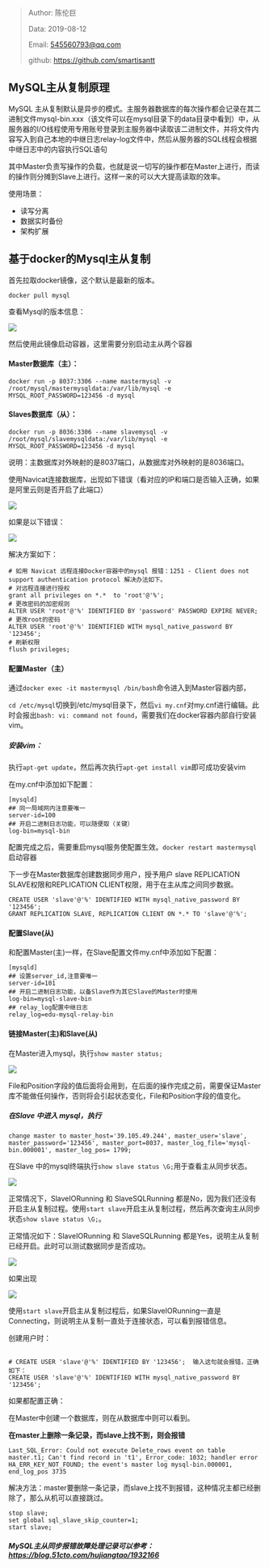 > Author: 陈伦巨
>
> Data: 2019-08-12
>
> Email: 545560793@qq.com
>
> github: https://github.com/smartisantt



## MySQL主从复制原理

MySQL 主从复制默认是异步的模式。主服务器数据库的每次操作都会记录在其二进制文件mysql-bin.xxx（该文件可以在mysql目录下的data目录中看到）中，从服务器的I/O线程使用专用账号登录到主服务器中读取该二进制文件，并将文件内容写入到自己本地的中继日志relay-log文件中，然后从服务器的SQL线程会根据中继日志中的内容执行SQL语句

其中Master负责写操作的负载，也就是说一切写的操作都在Master上进行，而读的操作则分摊到Slave上进行。这样一来的可以大大提高读取的效率。

使用场景：

- 读写分离
- 数据实时备份
- 架构扩展



## 基于docker的Mysql主从复制

首先拉取docker镜像，这个默认是最新的版本。

```
docker pull mysql
```

查看Mysql的版本信息：

![](https://github.com/smartisantt/Python-100days/blob/master/%E6%95%B0%E6%8D%AE%E5%BA%93/res/1565597202(1).jpg?raw=true)



然后使用此镜像启动容器，这里需要分别启动主从两个容器



#### Master数据库（主）：

`docker run -p 8037:3306 --name mastermysql -v /root/mysql/mastermysqldata:/var/lib/mysql -e MYSQL_ROOT_PASSWORD=123456 -d mysql`



#### Slaves数据库（从）：

`docker run -p 8036:3306 --name slavemysql -v /root/mysql/slavemysqldata:/var/lib/mysql -e MYSQL_ROOT_PASSWORD=123456 -d mysql`



说明：主数据库对外映射的是8037端口，从数据库对外映射的是8036端口。



使用Navicat连接数据库，出现如下错误（看对应的IP和端口是否输入正确，如果是阿里云则是否开启了此端口）

![](https://github.com/smartisantt/Python-100days/blob/master/%E6%95%B0%E6%8D%AE%E5%BA%93/res/1565597815(1).jpg?raw=true)

如果是以下错误：

![](https://github.com/smartisantt/Python-100days/blob/master/%E6%95%B0%E6%8D%AE%E5%BA%93/res/1565598919(1).jpg?raw=true)

解决方案如下：

```
# 如用 Navicat 远程连接Docker容器中的mysql 报错：1251 - Client does not support authentication protocol 解决办法如下。
# 对远程连接进行授权
grant all privileges on *.*  to 'root'@'%'; 
# 更改密码的加密规则
ALTER USER 'root'@'%' IDENTIFIED BY 'password' PASSWORD EXPIRE NEVER;
# 更改root的密码
ALTER USER 'root'@'%' IDENTIFIED WITH mysql_native_password BY '123456'; 
# 刷新权限
flush privileges; 
```



#### 配置Master（主）

通过`docker exec -it mastermysql /bin/bash`命令进入到Master容器内部，

`cd /etc/mysql`切换到/etc/mysql目录下，然后`vi my.cnf`对my.cnf进行编辑。此时会报出`bash: vi: command not found`，需要我们在docker容器内部自行安装vim。

##### 安装vim：

执行`apt-get update`，然后再次执行`apt-get install vim`即可成功安装vim

在my.cnf中添加如下配置：

```
[mysqld]
## 同一局域网内注意要唯一
server-id=100  
## 开启二进制日志功能，可以随便取（关键）
log-bin=mysql-bin
```



配置完成之后，需要重启mysql服务使配置生效。`docker restart mastermysql`启动容器

下一步在Master数据库创建数据同步用户，授予用户 slave REPLICATION SLAVE权限和REPLICATION CLIENT权限，用于在主从库之间同步数据。



```
CREATE USER 'slave'@'%' IDENTIFIED WITH mysql_native_password BY '123456';
GRANT REPLICATION SLAVE, REPLICATION CLIENT ON *.* TO 'slave'@'%';
```





#### 配置Slave(从)

和配置Master(主)一样，在Slave配置文件my.cnf中添加如下配置：

```
[mysqld]
## 设置server_id,注意要唯一
server-id=101  
## 开启二进制日志功能，以备Slave作为其它Slave的Master时使用
log-bin=mysql-slave-bin   
## relay_log配置中继日志
relay_log=edu-mysql-relay-bin 
```



#### 链接Master(主)和Slave(从)

在Master进入mysql，执行`show master status;`

![](https://github.com/smartisantt/Python-100days/blob/master/%E6%95%B0%E6%8D%AE%E5%BA%93/res/1565596510(1).png?raw=true)

File和Position字段的值后面将会用到，在后面的操作完成之前，需要保证Master库不能做任何操作，否则将会引起状态变化，File和Position字段的值变化。

##### 在Slave 中进入 mysql，执行

```
change master to master_host='39.105.49.244', master_user='slave', master_password='123456', master_port=8037, master_log_file='mysql-bin.000001', master_log_pos= 1799;
```



在Slave 中的mysql终端执行`show slave status \G;`用于查看主从同步状态。

![](https://github.com/smartisantt/Python-100days/blob/master/%E6%95%B0%E6%8D%AE%E5%BA%93/res/1565596812(1).jpg?raw=true)



正常情况下，SlaveIORunning 和 SlaveSQLRunning 都是No，因为我们还没有开启主从复制过程。使用`start slave`开启主从复制过程，然后再次查询主从同步状态`show slave status \G;`。



正常情况如下：SlaveIORunning 和 SlaveSQLRunning 都是Yes，说明主从复制已经开启。此时可以测试数据同步是否成功。

![](https://github.com/smartisantt/Python-100days/blob/master/%E6%95%B0%E6%8D%AE%E5%BA%93/res/1565596599(1).jpg?raw=true)





如果出现	

![](https://github.com/smartisantt/Python-100days/blob/master/%E6%95%B0%E6%8D%AE%E5%BA%93/res/1565596709(1).jpg?raw=true)

使用`start slave`开启主从复制过程后，如果SlaveIORunning一直是Connecting，则说明主从复制一直处于连接状态，可以看到报错信息。

创建用户时：

```

# CREATE USER 'slave'@'%' IDENTIFIED BY '123456';  输入这句就会报错，正确如下：
CREATE USER 'slave'@'%' IDENTIFIED WITH mysql_native_password BY '123456';
```



如果都配置正确：

在Master中创建一个数据库，则在从数据库中则可以看到。



**在master上删除一条记录，而slave上找不到，则会报错**

```
Last_SQL_Error: Could not execute Delete_rows event on table master.t1; Can't find record in 't1', Error_code: 1032; handler error HA_ERR_KEY_NOT_FOUND; the event's master log mysql-bin.000001, end_log_pos 3735
```

解决方法：master要删除一条记录，而slave上找不到报错，这种情况主都已经删除了，那么从机可以直接跳过。

```mysql
stop slave;
set global sql_slave_skip_counter=1;
start slave;
```

##### MySQL主从同步报错故障处理记录可以参考：<https://blog.51cto.com/hujiangtao/1932166>